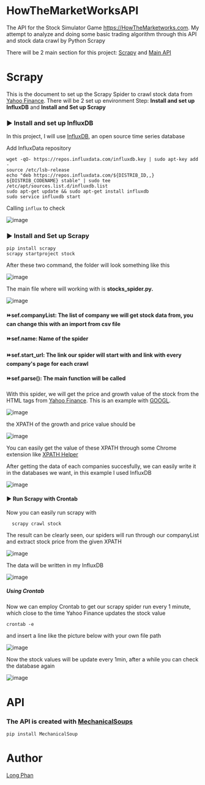 # HowTheMarketWorksAPI

The API for the Stock Simulator Game https://HowTheMarketworks.com. My attempt to analyze and doing some basic trading algorithm through this API and stock data crawl by Python Scrapy

There will be 2 main section for this project: [Scrapy](#Scrapy) and [Main API](#API)

# Scrapy
This is the document to set up the Scrapy Spider to crawl stock data from [Yahoo Finance](https://finance.yahoo.com/). 
There will be 2 set up environment Step: __Install and set up InfluxDB__  and __Install and Set up Scrapy__ 
### :arrow_forward: Install and set up InfluxDB
In this project, I will use [InfluxDB](https://github.com/influxdata/influxdb), an open source time series database

Add InfluxData repository
    
    wget -qO- https://repos.influxdata.com/influxdb.key | sudo apt-key add -
    source /etc/lsb-release
    echo "deb https://repos.influxdata.com/${DISTRIB_ID,,} ${DISTRIB_CODENAME} stable" | sudo tee               /etc/apt/sources.list.d/influxdb.list
    sudo apt-get update && sudo apt-get install influxdb
    sudo service influxdb start
    
Calling `influx` to check

![image](https://user-images.githubusercontent.com/44376091/62831159-e5c1eb80-bc44-11e9-9720-1aae70912d33.png)

    


### :arrow_forward: Install and Set up Scrapy
    pip install scrapy 
    scrapy startproject stock

After these two command, the folder will look something like this

![image](https://user-images.githubusercontent.com/44376091/62830812-2d457900-bc3f-11e9-9194-798dbb0f7890.png)

The main file where will working with is __stocks_spider.py.__

![image](https://user-images.githubusercontent.com/44376091/62830828-73024180-bc3f-11e9-86ce-2b4a4c54ff7a.png)
   #### :fast_forward:sef.companyList: The list of company we will get stock data from, you can change this with an import        from csv file
  #### :fast_forward:sef.name: Name of the spider
  #### :fast_forward:sef.start_url: The link our spider will start with and link with every company's page for each crawl
  #### :fast_forward:sef.parse(): The main function will be called


With this spider, we will get the price and growth value of the stock from the HTML tags from [Yahoo Finance](https://finance.yahoo.com/). This is an example with [GOOGL](https://finance.yahoo.com/quote/GOOGL/). 

  ![image](https://user-images.githubusercontent.com/44376091/62830873-223f1880-bc40-11e9-88d8-609f706387b3.png)

the XPATH of the growth and price value should be 
      
   ![image](https://user-images.githubusercontent.com/44376091/62830884-7649fd00-bc40-11e9-8658-601f97866039.png)
   
You can easily get the value of these XPATH through some Chrome extension like [XPATH Helper](https://chrome.google.com/webstore/detail/xpath-helper/hgimnogjllphhhkhlmebbmlgjoejdpjl?hl=en)

After getting the data of each companies succesfully, we can easily write it in the databases we want, in this example I used InfluxDB

![image](https://user-images.githubusercontent.com/44376091/62830902-de98de80-bc40-11e9-80ef-b1ad686600e3.png)

#### :arrow_forward: Run Scrapy with Crontab
Now you can easily run scrapy with 
      
      scrapy crawl stock
      
The result can be clearly seen, our spiders will run through our companyList and extract stock price from the given XPATH

![image](https://user-images.githubusercontent.com/44376091/62830935-5830cc80-bc41-11e9-9374-e84a908afb5d.png)
      
The data will be written in my InfluxDB

![image](https://user-images.githubusercontent.com/44376091/62830978-08063a00-bc42-11e9-94bc-208639976d00.png)

##### Using Crontab
Now we can employ Crontab to get our scrapy spider run every 1 minute, which close to the time Yahoo Finance updates the stock value

    crontab -e
and insert a line like the picture below with your own file path

![image](https://user-images.githubusercontent.com/44376091/62830994-7ba84700-bc42-11e9-8b11-cced89a4da97.png)

Now the stock values will be update every 1min, after a while you can check the database again

![image](https://user-images.githubusercontent.com/44376091/62831016-c1fda600-bc42-11e9-8e4b-31f54fb76aa3.png)






# API
### The API is created with [MechanicalSoups](https://mechanicalsoup.readthedocs.io/en/stable/tutorial.html)    
    pip install MechanicalSoup

# Author
  [Long Phan](https://github.com/justinphan3110)
